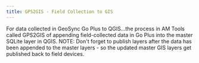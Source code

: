```yaml
---
title: GPS2GIS - Field Collection to GIS
---
```

			
For data collected in GeoSync Go Plus to QGIS...the process in AM Tools called GPS2GIS of appending field-collected data in Go Plus into the master SQLite layer in QGIS.       NOTE: Don't forget to publish layers after the data has been appended to the master layers - so the updated master GIS layers get published back to field devices.